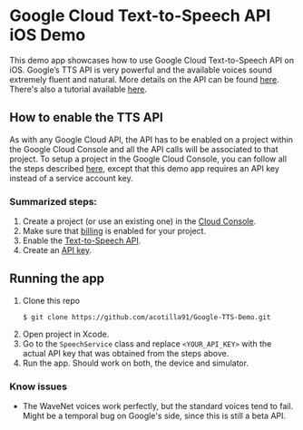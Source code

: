 # Google Cloud Text-to-Speech API iOS Demo

This demo app showcases how to use Google Cloud Text-to-Speech API on iOS. Google’s TTS API is very powerful and the available voices sound extremely fluent and natural. More details on the API can be found [here](https://cloud.google.com/text-to-speech/). There's also a tutorial available [here](https://medium.com/@alejandrocotilla/how-to-integrate-google-cloud-text-to-speech-api-into-your-ios-app-140ab7be42ae).


## How to enable the TTS API
As with any Google Cloud API, the API has to be enabled on a project within the Google Cloud Console and all the API calls will be associated to that project.
To setup a project in the Google Cloud Console, you can follow all the steps described [here](https://cloud.google.com/text-to-speech/docs/quickstart-protocol), except that this demo app requires an API key instead of a service account key.

### Summarized steps:

1.  Create a project (or use an existing one) in the [Cloud Console](https://console.cloud.google.com/).
2.  Make sure that [billing](https://console.cloud.google.com/billing?project=_) is enabled for your project.
3.  Enable the [Text-to-Speech API](https://console.cloud.google.com/flows/enableapi?apiid=texttospeech.googleapis.com).
4.  Create an [API key](https://console.cloud.google.com/apis/credentials?project=_).

## Running the app
1.  Clone this repo 
	```
	$ git clone https://github.com/acotilla91/Google-TTS-Demo.git
	```
2.  Open project in Xcode.
3.  Go to the `SpeechService` class and replace `<YOUR_API_KEY>` with the actual API key that was obtained from the steps above.
4.  Run the app. Should work on both, the device and simulator.

### Know issues

 - The WaveNet voices work perfectly, but the standard voices tend to fail. Might be a temporal bug on Google's side, since this is still a beta API.
